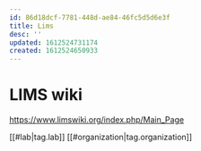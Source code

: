 ```yaml
---
id: 86d18dcf-7781-448d-ae84-46fc5d5d6e3f
title: Lims
desc: ''
updated: 1612524731174
created: 1612524650933
---
```



# LIMS wiki

https://www.limswiki.org/index.php/Main_Page


[[#lab|tag.lab]]
[[#organization|tag.organization]]
